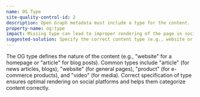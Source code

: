 ```yaml
---
name: OG Type
site-quality-control-id: 2
description: Open Graph metadata must include a type for the content.
property-name: og:type
impact: Missing type can lead to improper rendering of the page in social media previews.
suggested-solution: Specify the correct content type (e.g., website or article) in the Open Graph metadata tag.
---
```


The OG type defines the nature of the content (e.g., "website" for a homepage or
"article" for blog posts). Common types include "article" (for news articles,
blogs), "website" (for general pages), "product" (for e-commerce products), and
"video" (for media). Correct specification of type ensures optimal rendering on
social platforms and helps them categorize content correctly.

